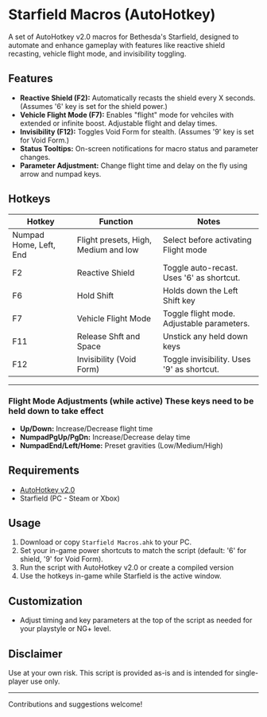 # Starfield Macros (AutoHotkey)

A set of AutoHotkey v2.0 macros for Bethesda's Starfield, designed to automate and enhance gameplay with features like reactive shield recasting, vehicle flight mode, and invisibility toggling.

## Features

- **Reactive Shield (F2):** Automatically recasts the shield every X seconds. (Assumes '6' key is set for the shield power.)
- **Vehicle Flight Mode (F7):** Enables "flight" mode for vehciles with extended or infinite boost. Adjustable flight and delay times.
- **Invisibility (F12):** Toggles Void Form for stealth. (Assumes '9' key is set for Void Form.)
- **Status Tooltips:** On-screen notifications for macro status and parameter changes.
- **Parameter Adjustment:** Change flight time and delay on the fly using arrow and numpad keys.

## Hotkeys



| Hotkey                 | Function                            | Notes                                       |
|------------------------|-------------------------------------|---------------------------------------------|
| Numpad Home, Left, End |Flight presets, High, Medium and low | Select before activating Flight mode        |
| F2                     | Reactive Shield                     | Toggle auto-recast. Uses '6' as shortcut.   |
| F6                     | Hold Shift                          | Holds down the Left Shift key               |
| F7                     | Vehicle Flight Mode                 | Toggle flight mode. Adjustable parameters.  |
| F11                    | Release Shft and Space              | Unstick any held down keys                  |
| F12                    | Invisibility (Void Form)            | Toggle invisibility. Uses '9' as shortcut.  |

---

### Flight Mode Adjustments (while active) These keys need to be held down to take effect
- **Up/Down:** Increase/Decrease flight time
- **NumpadPgUp/PgDn:** Increase/Decrease delay time
- **NumpadEnd/Left/Home:** Preset gravities (Low/Medium/High)

## Requirements
- [AutoHotkey v2.0](https://www.autohotkey.com/)
- Starfield (PC - Steam or Xbox)

## Usage
1. Download or copy `Starfield Macros.ahk` to your PC.
2. Set your in-game power shortcuts to match the script (default: '6' for shield, '9' for Void Form).
3. Run the script with AutoHotkey v2.0 or create a compiled version
4. Use the hotkeys in-game while Starfield is the active window.

## Customization
- Adjust timing and key parameters at the top of the script as needed for your playstyle or NG+ level.

## Disclaimer
Use at your own risk. This script is provided as-is and is intended for single-player use only.

---

Contributions and suggestions welcome!
